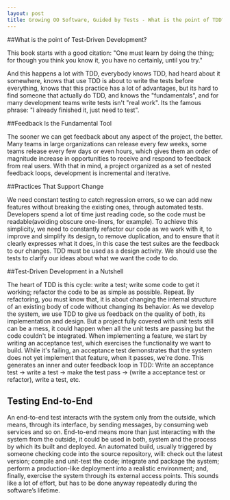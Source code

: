 ```yaml
---
layout: post
title: Growing OO Software, Guided by Tests - What is the point of TDD?
---
```


##What is the point of Test-Driven Development?

This book starts with a good citation:
"One must learn by doing the thing; for though you think you know it, you have no certainly, until you try."

And this happens a lot with TDD, everybody knows TDD, had heard about it somewhere, knows that use TDD is about to write the tests before everything, knows that this practice has a lot of advantages, but its hard to find someone that actually do TDD, and knows the "fundamentals", and for many development teams write tests isn't "real work". Its the famous phrase: "I already finished it, just need to test".

##Feedback Is the Fundamental Tool

The sooner we can get feedback about any aspect of the project, the better. Many teams in large organizations can release every few weeks, some teams release every few days or even hours, which gives them an order of magnitude increase in opportunities to receive and respond to feedback from real users. With that in mind, a project organized as a set of nested feedback loops, development is incremental and iterative.

##Practices That Support Change

We need constant testing to catch regression errors, so we can add new features without breaking the existing ones, through automated tests. Developers spend a lot of time just reading code, so the code must be readable(avoiding obscure one-liners, for example). To achieve this simplicity, we need to constantly refactor our code as we work with it, to improve and simplify its design, to remove duplication, and to ensure that it clearly expresses what it does, in this case the test suites are the feedback to our changes. TDD must be used as a design activity. We should use the tests to clarify our ideas about what we want the code to do.

##Test-Driven Development in a Nutshell

The heart of TDD is this cycle: write a test; write some code to get it working; refactor the code to be as simple as possible. Repeat. By refactoring, you must know that, it is about changing the internal structure of an existing body of code without changing its behavior. As we develop the system, we use TDD to give us feedback on the quality of both, its implementation and design. But a project fully covered with unit tests still can be a mess, it could happen when all the unit tests are passing but the code couldn't be integrated.
When implementing a feature, we start by writing an acceptance test, which exercises the functionality we want to build. While it's failing, an acceptance test demonstrates that the system does not yet implement that feature, when it passes, we're done. This generates an inner and outer feedback loop in TDD: Write an acceptance test -> write a test -> make the test pass -> (write a acceptance test or refactor), write a test, etc.

## Testing End-to-End

An end-to-end test interacts with the system only from the outside, which means, through its interface, by sending messages, by consuming web services and so on. End-to-end means more than just interacting with the system from the outside, it could be used in both, system and the process by which its built and deployed. An automated build, usually triggered by someone checking code into the source repository, will: check out the latest version; compile and unit-test the code; integrate and package the system; perform a production-like deployment into a realistic environment; and, finally, exercise the system through its external access points. This sounds like a lot of effort, but has to be done anyway repeatedly during the software’s lifetime.



